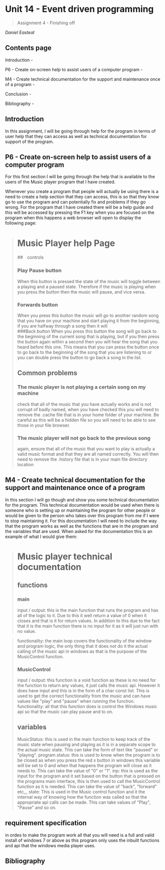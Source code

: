 # **Unit 14 - Event driven programming**

> Assignment 4 - Finishing off

_Daniel Easteal_

<div style="page-break-after: always;"></div>

## Contents page 

Introduction - 

P6 - Create on-screen help to assist users of a computer program - 

M4 - Create technical documentation for the support and maintenance once of a program - 

Conclusion - 

Bibliography - 

<div style="page-break-after: always;"></div>

## Introduction

In this assignment, I will be going through help for the program in terms of user help that they can access as well as technical documentation for support of the program.  

## P6 - Create on-screen help to assist users of a computer program

For this first section I will be going through the help that is available to the users of the Music player program that I have created.  

Whenever you create a program that people will actually be using there is a need to create a help section that they can access, this is so that they know go to use the program and can potentially fix and problems if they go wrong. For the program that I have created there will be a help guide and this will be accessed by pressing the F1 key when you are focused on the program when this happens a web browser will open to display the following page:

> # Music Player help Page
> ##　controls
> ### Play Pause button
> When this button is pressed the state of the music will toggle between a playing and a paused state. Therefore if the music is playing when you press the button then the music will pause, and vice versa. 
> ### Forwards button
> When you press this button the music will go to another random song that you have on your machine and start playing it from the beginning, if you are halfway through a song then it will  
> ###Back button
> When you press this button the song will go back to the beginning of the current song that is playing, but if you then press the button again within a second then you will hear the song that you heard before this one. This means that you can press the button once to go back to the beginning of the song that you are listening to or you can double press the button to go back a song in the list. 
> ## Common problems
> ### The music player is not playing a certain song on my machine
> check that all of the music that you have actually works and is not corrupt of badly named, when you have checked this you will need to remove the .cache file that is in your home folder of your machine. Be careful as this will be a hidden file so you will need to be able to see those in your file browser. 
> ### The music player will not go back to the previous song 
> again, ensure that all of the music that you want to play is actually a valid music format and that they are all named correctly. You will then need to remove the .history file that is in your main file directory location   

## M4 - Create technical documentation for the support and maintenance once of a program
In this section I will go though and show you some technical documentation for the program. This technical documentation would be used when there is someone who is setting up or maintaining the program for other people or would be given to the person who takes over this program from me if I were to stop maintaining it. For this documentation I will need to include the way that the program works as well as the functions that are in the program and the variables that are used. When asked for the documentation this is an example of what I would give them:

> # Music player technical documentation
> ## functions
> ### main
> input / output: this is the main function that runs the program and has all of the logic to it. Due to this it well return a value of 0 when it closes and that is it for return values. In addition to this due to the fact that it is the main function there is no input for it as it will just run with no value. 

> functionality: the main loop covers the functionality of the window and program logic, the only thing that it does not do it the actual calling of the music api in windows as that is the purpose of the MusicControl function.  
> ### MusicControl
> input / output: this function is a void function as these is no need for the function to return any values, it just calls the music api. However it does have input and this is in the form of a char const list. This is used to get the correct functionality from the music and can have values like "play" and "pause" when running the function. 
> functionality: all that this function does is control the Windows music api so that the music can play pause and to on. 
> ## variables
> MusicStatus: this is used in the main function to keep track of the music state when pausing and playing as it is in a separate scope to the actual music state. This can take the form of text like "paused" or "playing".
> program.status: this is used to know when the program is to be closed as when you press the red x button in windows this variable will be set to 0 and when that happens the program will close as it needs to. This can take the value of "0" or "1". 
> inp: this is used as the input for the program and it set based on the button that is pressed on the programs main interface, this is then used to call the MusicControl function as it is needed. This can take the value of "back",  "forward" etc,,,
> state: This is used in the Music control function and it the internal way of knowing how the function was called so that the appropriate api calls can be made. This can take values of "Play", "Pause" and so on. 

## requirement specification 

in ordes to make the program work all that you will need is a full and valid install of windows 7 or above as this program only uses the inbuilt functions and api that the windows media player uses. 

<div style="page-break-after: always;"></div>

## Bibliography

